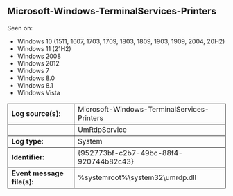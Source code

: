 ## Microsoft-Windows-TerminalServices-Printers

Seen on:
* Windows 10 (1511, 1607, 1703, 1709, 1803, 1809, 1903, 1909, 2004, 20H2)
* Windows 11 (21H2)
* Windows 2008
* Windows 2012
* Windows 7
* Windows 8.0
* Windows 8.1
* Windows Vista

<table border="1" class="docutils">
  <tbody>
    <tr>
      <td><b>Log source(s):</b></td>
      <td>Microsoft-Windows-TerminalServices-Printers</td>
    </tr>
    <tr>
      <td>&nbsp;</td>
      <td>UmRdpService</td>
    </tr>
    <tr>
      <td><b>Log type:</b></td>
      <td>System</td>
    </tr>
    <tr>
      <td><b>Identifier:</b></td>
      <td>{952773bf-c2b7-49bc-88f4-920744b82c43}</td>
    </tr>
    <tr>
      <td><b>Event message file(s):</b></td>
      <td>%systemroot%\system32\umrdp.dll</td>
    </tr>
  </tbody>
</table>

&nbsp;

